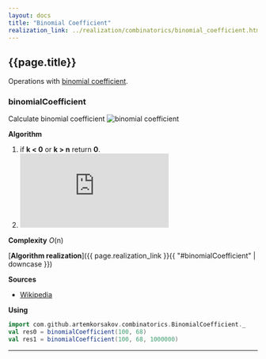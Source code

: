```yaml
---
layout: docs
title: "Binomial Coefficient"
realization_link: ../realization/combinatorics/binomial_coefficient.html
---
```


## {{page.title}}

Operations with [binomial coefficient](https://en.wikipedia.org/wiki/Binomial_coefficient).

### binomialCoefficient
Calculate binomial coefficient ![binomial coefficient](https://latex.codecogs.com/svg.latex?{\displaystyle%20{\binom%20{n}{k}}})

**Algorithm**
1. if **k < 0** or **k > n** return **0**.
2. ![formula](http://latex.codecogs.com/svg.latex?%7B%5Cbinom%20%7Bn%7D%7Bk%7D%7D=%7B%5Cbegin%7Bcases%7Dn%5E%7B%5Cunderline%20%7Bk%7D%7D/k!&%7B%5Ctext%7Bif%20%7D%7D%5C%20k%5Cleq%20%7B%5Cfrac%20%7Bn%7D%7B2%7D%7D%5C%5Cn%5E%7B%5Cunderline%20%7Bn-k%7D%7D/(n-k)!&%7B%5Ctext%7Bif%20%7D%7D%5C%20k%3E%7B%5Cfrac%20%7Bn%7D%7B2%7D%7D%5Cend%7Bcases%7D%20%5Ctext%7B%20where%20%7D%20%5Cdisplaystyle%20%7B%5Cfrac%20%7Bn%5E%7B%5Cunderline%20%7Bk%7D%7D%7D%7Bk!%7D%7D=%7B%5Cfrac%20%7Bn(n-1)(n-2)%5Ccdots%20(n-(k-1))%7D%7Bk(k-1)(k-2)%5Ccdots%201%7D%7D=%5Cprod%20_%7Bi=1%7D%5E%7Bk%7D%7B%5Cfrac%20%7Bn&plus;1-i%7D%7Bi%7D%7D%7D) 
 
**Complexity** _O_(n)
     
[**Algorithm realization**]({{ page.realization_link }}{{ "#binomialCoefficient" | downcase }})

**Sources** 
- [Wikipedia](https://en.wikipedia.org/wiki/Binomial_coefficient)

**Using**
```scala mdoc
import com.github.artemkorsakov.combinatorics.BinomialCoefficient._
val res0 = binomialCoefficient(100, 68)
val res1 = binomialCoefficient(100, 68, 1000000)
```

---